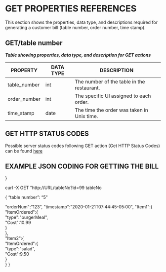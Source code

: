 # GET PROPERTIES REFERENCES 

This section shows the properties, data type, and descriptions required for generating a customer bill (table number, order number, time stamp).



## GET/table number  

*__Table showing properties, data type, and description for GET actions__*

| PROPERTY     | DATA TYPE | DESCRIPTION                                |
|--------------|-----------|--------------------------------------------|
| table_number | int       | The number of the table in the restaurant. |
| order_number | int       | The specific UI assigned to each order.    |
| time_stamp   | date      | The time the order was taken in Unix time. |


## GET HTTP STATUS CODES

Possible server status codes following GET action (Get HTTP Status Codes) can be found [here](https://github.com/Aaron-Gor/API-Docs/blob/main/README.md)




## EXAMPLE JSON CODING FOR GETTING THE BILL

}

curl -X GET "http://URL/tableNo?id=99
tableNo

{    “table number”: “5" 

   “orderNum":”123”, 
   "timestamp":"2020-01-21T07:44:45-05:00", 
   "Item1":{      
   "ItemOrdered":{          
   "type":"burgerMeal",          
   "Cost":10.99       
   }    
   },    
   "Item2":{       
   "ItemOrdered":{          
   "type":"salad",          
   "Cost":9.50       
   }    
   }
}
